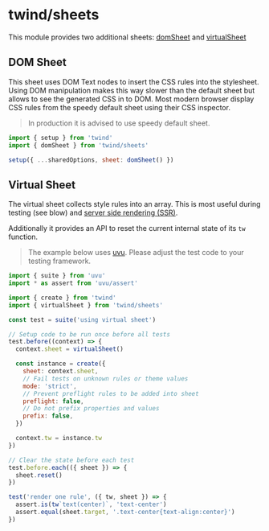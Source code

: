 # twind/sheets

This module provides two additional sheets: [domSheet](#dom-sheet) and [virtualSheet](#virtual-sheet)

## DOM Sheet

This sheet uses DOM Text nodes to insert the CSS rules into the stylesheet.
Using DOM manipulation makes this way slower than the default sheet but allows to see the generated CSS in to DOM.
Most modern browser display CSS rules from the speedy default sheet using their CSS inspector.

> In production it is advised to use speedy default sheet.

```js
import { setup } from 'twind'
import { domSheet } from 'twind/sheets'

setup({ ...sharedOptions, sheet: domSheet() })
```

## Virtual Sheet

The virtual sheet collects style rules into an array. This is most useful during testing (see blow) and [server side rendering (SSR)](./ssr.md).

Additionally it provides an API to reset the current internal state of its `tw` function.

> The example below uses [uvu](https://github.com/lukeed/uvu). Please adjust the test code to your testing framework.

```js
import { suite } from 'uvu'
import * as assert from 'uvu/assert'

import { create } from 'twind'
import { virtualSheet } from 'twind/sheets'

const test = suite('using virtual sheet')

// Setup code to be run once before all tests
test.before((context) => {
  context.sheet = virtualSheet()

  const instance = create({
    sheet: context.sheet,
    // Fail tests on unknown rules or theme values
    mode: 'strict',
    // Prevent preflight rules to be added into sheet
    preflight: false,
    // Do not prefix properties and values
    prefix: false,
  })

  context.tw = instance.tw
})

// Clear the state before each test
test.before.each(({ sheet }) => {
  sheet.reset()
})

test('render one rule', ({ tw, sheet }) => {
  assert.is(tw`text(center)`, 'text-center')
  assert.equal(sheet.target, '.text-center{text-align:center}')
})
```
